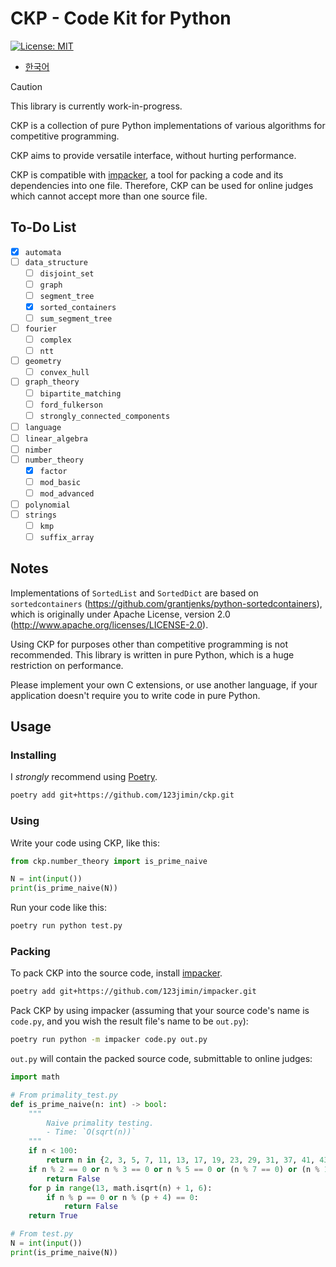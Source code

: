 # CKP - Code Kit for Python

[![License: MIT](https://img.shields.io/badge/License-MIT-yellow.svg)](https://opensource.org/licenses/MIT)

- [한국어](README.ko-KR.md)

> [!CAUTION]
> This library is currently work-in-progress.

CKP is a collection of pure Python implementations of various algorithms for competitive programming.

CKP aims to provide versatile interface, without hurting performance.

CKP is compatible with [impacker](https://github.com/123jimin/impacker), a tool for packing a code and its dependencies into one file. Therefore, CKP can be used for online judges which cannot accept more than one source file.

## To-Do List

- [x] `automata`
- [ ] `data_structure`
  - [ ] `disjoint_set`
  - [ ] `graph`
  - [ ] `segment_tree`
  - [x] `sorted_containers`
  - [ ] `sum_segment_tree`
- [ ] `fourier`
  - [ ] `complex`
  - [ ] `ntt`
- [ ] `geometry`
  - [ ] `convex_hull`
- [ ] `graph_theory`
  - [ ] `bipartite_matching`
  - [ ] `ford_fulkerson`
  - [ ] `strongly_connected_components`
- [ ] `language`
- [ ] `linear_algebra`
- [ ] `nimber`
- [ ] `number_theory`
  - [x] `factor`
  - [ ] `mod_basic`
  - [ ] `mod_advanced`
- [ ] `polynomial`
- [ ] `strings`
  - [ ] `kmp`
  - [ ] `suffix_array`

## Notes

Implementations of `SortedList` and `SortedDict` are based on `sortedcontainers` (<https://github.com/grantjenks/python-sortedcontainers>), which is originally under Apache License, version 2.0 (<http://www.apache.org/licenses/LICENSE-2.0>).

Using CKP for purposes other than competitive programming is not recommended. This library is written in pure Python, which is a huge restriction on performance.

Please implement your own C extensions, or use another language, if your application doesn't require you to write code in pure Python.

## Usage

### Installing

I *strongly* recommend using [Poetry](https://python-poetry.org/).

```sh
poetry add git+https://github.com/123jimin/ckp.git
```

### Using

Write your code using CKP, like this:

```py
from ckp.number_theory import is_prime_naive

N = int(input())
print(is_prime_naive(N))
```

Run your code like this:

```sh
poetry run python test.py
```

### Packing

To pack CKP into the source code, install [impacker](https://github.com/123jimin/impacker).

```sh
poetry add git+https://github.com/123jimin/impacker.git
```

Pack CKP by using impacker (assuming that your source code's name is `code.py`, and you wish the result file's name to be `out.py`):

```sh
poetry run python -m impacker code.py out.py
```

`out.py` will contain the packed source code, submittable to online judges:

```py
import math

# From primality_test.py
def is_prime_naive(n: int) -> bool:
    """
        Naive primality testing.
        - Time: `O(sqrt(n))`
    """
    if n < 100:
        return n in {2, 3, 5, 7, 11, 13, 17, 19, 23, 29, 31, 37, 41, 43, 47, 53, 59, 61, 67, 71, 73, 79, 83, 89, 97}
    if n % 2 == 0 or n % 3 == 0 or n % 5 == 0 or (n % 7 == 0) or (n % 11 == 0):
        return False
    for p in range(13, math.isqrt(n) + 1, 6):
        if n % p == 0 or n % (p + 4) == 0:
            return False
    return True

# From test.py
N = int(input())
print(is_prime_naive(N))
```
